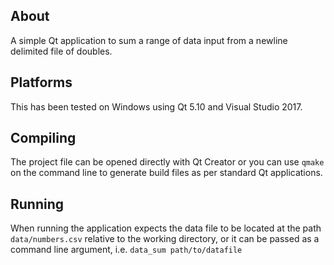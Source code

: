## About

A simple Qt application to sum a range of data input from a newline
delimited file of doubles.

## Platforms

This has been tested on Windows using Qt 5.10 and Visual Studio 2017.

## Compiling

The project file can be opened directly with Qt Creator or you can use `qmake`
on the command line to generate build files as per standard Qt applications.

## Running

When running the application expects the data file to be located at the path
`data/numbers.csv` relative to the working directory, or it can be passed as a
command line argument, i.e. `data_sum path/to/datafile`
